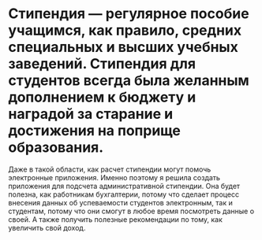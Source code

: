 # Стипендия — регулярное пособие учащимся, как правило, средних специальных и высших учебных заведений. Стипендия для студентов всегда была желанным дополнением к бюджету и наградой за старание и достижения на поприще образования.
Даже в такой области, как расчет стипендии могут помочь электронные приложения. Именно поэтому я решила создать приложения для подсчета административной стипендии.
Она будет полезна, как работникам бухгалтерии, потому что сделает процесс внесения данных об успеваемости студентов электронным, так и студентам, потому что они смогут в любое время посмотреть данные о своей. А также получить полезные рекомендации по тому, как увеличить свой доход.

